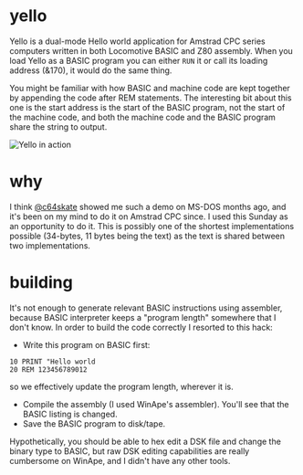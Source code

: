 # yello

Yello is a dual-mode Hello world application for Amstrad CPC series computers written
in both Locomotive BASIC and Z80 assembly. When you load Yello as a BASIC program you can either `RUN` it or call its loading address (&170),
it would do the same thing.

You might be familiar with how BASIC and machine code are kept together by appending the code after REM statements. The interesting bit about this one is the start
address is the start of the BASIC program, not the start of the machine code, and both the machine code and the BASIC program share the string to output.

![Yello in action](https://user-images.githubusercontent.com/241217/170187967-b090b134-de01-4994-b913-7f7fa564ed2e.png)

# why

I think [@c64skate](https://github.com/c64skate) showed me such a demo on MS-DOS months ago, and it's been on my mind
to do it on Amstrad CPC since. I used this Sunday as an opportunity to do it. This is possibly
one of the shortest implementations possible (34-bytes, 11 bytes being the text) as the text is shared between two implementations.

# building

It's not enough to generate relevant BASIC instructions using assembler, because BASIC
interpreter keeps a "program length" somewhere that I don't know. In order to build
the code correctly I resorted to this hack:

- Write this program on BASIC first:

```basic
10 PRINT "Hello world
20 REM 123456789012
```

so we effectively update the program length, wherever it is.

- Compile the assembly (I used WinApe's assembler). You'll see that the BASIC listing is changed.
- Save the BASIC program to disk/tape.

Hypothetically, you should be able to hex edit a DSK file and change the binary type to BASIC, but
raw DSK editing capabilities are really cumbersome on WinApe, and I didn't have any other tools.
